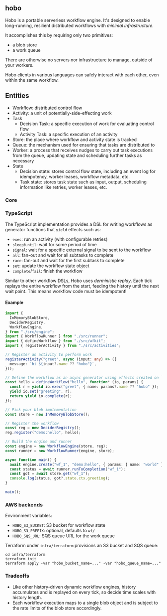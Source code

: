 ## hobo

Hobo is a portable serverless workflow engine. It's designed to enable long-running, resilient distributed workflows with _minimal infrastructure_.

It accomplishes this by requiring only two primitives:

- a blob store
- a work queue

There are otherwise no servers nor infrastructure to manage, outside of your workers.

Hobo clients in various languages can safely interact with each other, even within the same workflow.

## Entities

- Workflow: distributed control flow
- Activity: a unit of potentially-side-effecting work
- Task
  - Decision Task: a specific execution of work for evaluating control flow
  - Activity Task: a specific execution of an activity
- Store: the place where workflow and activity state is tracked
- Queue: the mechanism used for ensuring that tasks are distributed to
- Worker: a process that receives nudges to carry out task executions from the queue, updating state and scheduling further tasks as necessary
- State
  - Decision state: stores control flow state, including an event log for idempotency, worker leases, workflow metadata, etc.
  - Task state: stores task state such as input, output, scheduling information like retries, worker leases, etc.

### Core

### TypeScript

The TypeScript implementation provides a DSL for writing workflows as generator functions that `yield` effects such as:

- `exec`: run an activity (with configurable retries)
- `sleep`/`until`: wait for some period of time
- `signal`: wait for a specific external signal to be sent to the workflow
- `all`: fan-out and wait for all subtasks to complete
- `race`: fan-out and wait for the first subtask to complete
- `set`: update the workflow state object
- `complete`/`fail`: finish the workflow

Similar to other workflow DSLs, Hobo uses _derministic replay_. Each tick replays the entire workflow from the start, feeding the history until the next wait point. This means workflow code must be idempotent!

#### Example

```ts
import {
  InMemoryBlobStore,
  DeciderRegistry,
  WorkflowEngine,
} from "./src/engine";
import { WorkflowRunner } from "./src/runner";
import { defineWorkflow } from "./src/wfkit";
import { registerActivity } from "./src/activities";

// Register an activity to perform work
registerActivity("greet", async (input: any) => ({
  message: `hi ${input?.name ?? "hobo"}`,
}));

// Define the workflow as an async generator using effects created on `io`
const hello = defineWorkflow("hello", function* (io, params) {
  const r = yield io.exec("greet", { name: params?.name ?? "hobo" });
  yield io.set("greeting", r);
  return yield io.complete(r);
});

// Pick your blob implementation
const store = new InMemoryBlobStore();

// Register the workflow
const reg = new DeciderRegistry();
reg.register("demo:hello", hello);

// Build the engine and runner
const engine = new WorkflowEngine(store, reg);
const runner = new WorkflowRunner(engine, store);

async function main() {
  await engine.create("wf_1", "demo:hello", { params: { name: "world" } });
  const status = await runner.runToCompletion("wf_1");
  const got = await store.get("wf_1");
  console.log(status, got?.state.ctx.greeting);
}

main();
```

### AWS backends

Environment variables:

- `HOBO_S3_BUCKET`: S3 bucket for workflow state
- `HOBO_S3_PREFIX`: optional, defaults to `wf/`
- `HOBO_SQS_URL`: SQS queue URL for the work queue

Terraform under `infra/terraform` provisions an S3 bucket and SQS queue:

```
cd infra/terraform
terraform init
terraform apply -var "hobo_bucket_name=..." -var "hobo_queue_name=..."
```

### Tradeoffs

- Like other history-driven dynamic workflow engines, history accumulates and is replayed on every tick, so decide time scales with history length.
- Each workflow execution maps to a single blob object and is subject to the rate limits of the blob store accordingly.
